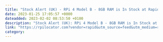 ```yaml
---
title: "Stock Alert (UK) - RPi 4 Model B - 8GB RAM is In Stock at Rapid"
date: 2023-01-25 17:05:57 +0000
dateadded: 2023-02-02 08:53:50 +0100
description: "Stock Alert (UK): RPi 4 Model B - 8GB RAM is In Stock at Rapid"
link: "https://rpilocator.com?vendor=rapid&utm_source=feed&utm_medium=rss"
category:
---
```


